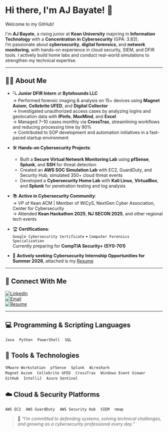 # Hi there, I'm AJ Bayate! 👋  
Welcome to my GitHub!

I'm **AJ Bayate**, a rising junior at **Kean University** majoring in **Information Technology** with a **Concentration in Cybersecurity** (GPA: 3.83).  
I’m passionate about **cybersecurity**, **digital forensics**, and **network monitoring**, with hands-on experience in cloud security, SIEM, and DFIR tools. I actively build home labs and conduct real-world simulations to strengthen my technical expertise.

---

## 👨‍💻 About Me

- 🔍 **Junior DFIR Intern** at **Bytehounds LLC**  
  → Performed forensic imaging & analysis on 15+ devices using **Magnet Axiom**, **Cellebrite UFED**, and **Digital Collector**  
  → Investigated unauthorized access cases by analyzing logins and geolocation data with **IPinfo**, **MaxMind**, and **Excel**  
  → Managed 7–10 cases monthly via **CrossTrax**, streamlining workflows and reducing processing time by 90%  
  → Contributed to SOP development and automation initiatives in a fast-paced startup environment

- 🛠️ **Hands-on Cybersecurity Projects**:
  - Built a **Secure Virtual Network Monitoring Lab** using **pfSense**, **Splunk**, and **SSH** for threat detection  
  - Created an **AWS SOC Simulation Lab** with EC2, GuardDuty, and Security Hub; simulated 350+ cloud threat events  
  - Developed a **Cybersecurity Home Lab** with **Kali Linux**, **VirtualBox**, and **Splunk** for penetration testing and log analysis

- 📚 **Active in Cybersecurity Community**:  
  → VP of Kean ACM | Member of WiCyS, NextGen Cyber Association, Center for Cybersecurity  
  → Attended **Kean Hackathon 2025**, **NJ SECON 2025**, and other regional tech events

- 🏆 **Certifications**:  
  `Google Cybersecurity Certificate` • `Computer Forensics Specialization`  
  Currently preparing for **CompTIA Security+ (SY0-701)**

- 🎯 **Actively seeking** **Cybersecurity Internship Opportunities for Summer 2026**, attached is my [Resume](https://github.com/abayate/abayate/raw/main/AJ_Bayate_Resume.pdf)

---

## 🤝 Connect With Me

[![LinkedIn](https://img.shields.io/badge/LinkedIn-%230077B5.svg?style=for-the-badge&logo=linkedin&logoColor=white)](https://www.linkedin.com/in/abayate/)  
[![Email](https://img.shields.io/badge/Email-Contact-blue?style=for-the-badge&logo=minutemailer&logoColor=white)](mailto:anthonybayate@outlook.com)  
[![Resume](https://img.shields.io/badge/Resume-PDF-red?style=for-the-badge&logo=adobeacrobatreader&logoColor=white)](https://github.com/abayate/abayate/raw/main/AJ_Bayate_Resume.pdf) <!-- Replace link if needed -->

---

## 💻 Programming & Scripting Languages
`Java` &nbsp;&nbsp; `Python` &nbsp;&nbsp; `PowerShell` &nbsp;&nbsp; `SQL`

## 🧰 Tools & Technologies
`VMware Workstation` &nbsp;&nbsp; `pfSense` &nbsp;&nbsp; `Splunk` &nbsp;&nbsp; `Wireshark`  
`Magnet Axiom` &nbsp;&nbsp; `Cellebrite UFED` &nbsp;&nbsp; `CrossTrax` &nbsp;&nbsp; `Windows Event Viewer`  
`GitHub` &nbsp;&nbsp; `IntelliJ` &nbsp;&nbsp; `Azure Sentinel`

## ☁️ Cloud & Security Platforms
`AWS EC2` &nbsp;&nbsp; `AWS GuardDuty` &nbsp;&nbsp; `AWS Security Hub` &nbsp;&nbsp; `SIEM` &nbsp;&nbsp; `nmap`

> 💬 _“I’m committed to defending systems, solving technical challenges, and growing as a cybersecurity professional every day.”_

